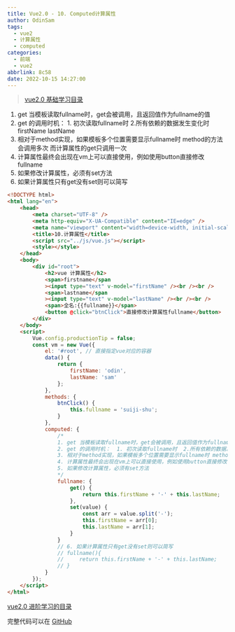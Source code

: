 ```yaml
---
title: Vue2.0 - 10. Computed计算属性
author: OdinSam
tags:
  - vue2
  - 计算属性
  - computed
categories:
  - 前端
  - vue2
abbrlink: 8c58
date: 2022-10-15 14:27:00
---
```

> [vue2.0 基础学习目录](/articles/da3d.html) 

<!--more-->

1. get 当模板读取fullname时，get会被调用，且返回值作为fullname的值
2. get 的调用时机： 1. 初次读取fullname时 2.所有依赖的数据发生变化时 firstName lastName
3. 相对于method实现，如果模板多个位置需要显示fullname时 method的方法会调用多次 而计算属性的get只调用一次
4. 计算属性最终会出现在vm上可以直接使用，例如使用button直接修改fullname
5. 如果修改计算属性，必须有set方法
6. 如果计算属性只有get没有set则可以简写

```html
<!DOCTYPE html>
<html lang="en">
    <head>
        <meta charset="UTF-8" />
        <meta http-equiv="X-UA-Compatible" content="IE=edge" />
        <meta name="viewport" content="width=device-width, initial-scale=1.0" />
        <title>10.计算属性</title>
        <script src="../js/vue.js"></script>
        <style></style>
    </head>
    <body>
        <div id="root">
            <h2>vue 计算属性</h2>
            <span>firstname</span
            ><input type="text" v-model="firstName" /><br /><br />
            <span>lastname</span
            ><input type="text" v-model="lastName" /><br /><br />
            <span>全名:{{fullname}}</span>
            <button @click="btnClick">直接修改计算属性fullname</button>
        </div>
    </body>
    <script>
        Vue.config.productionTip = false;
        const vm = new Vue({
            el: '#root', // 直接指定vue对应的容器
            data() {
                return {
                    firstName: 'odin',
                    lastName: 'sam'
                };
            },
            methods: {
                btnClick() {
                    this.fullname = 'suiji-shu';
                }
            },
            computed: {
                /*
                1. get 当模板读取fullname时，get会被调用，且返回值作为fullname的值
                2. get 的调用时机：  1. 初次读取fullname时  2.所有依赖的数据发生变化时 firstName  lastName
                3. 相对于method实现，如果模板多个位置需要显示fullname时 method的方法会调用多次 而计算属性的get只调用一次
                4. 计算属性最终会出现在vm上可以直接使用，例如使用button直接修改fullname
                5. 如果修改计算属性，必须有set方法
                */
                fullname: {
                    get() {
                        return this.firstName + '-' + this.lastName;
                    },
                    set(value) {
                        const arr = value.split('-');
                        this.firstName = arr[0];
                        this.lastName = arr[1];
                    }
                }
                // 6. 如果计算属性只有get没有set则可以简写
                // fullname(){
                //     return this.firstName + '-' + this.lastName;
                // }
            }
        });
    </script>
</html>

```


[vue2.0 进阶学习的目录](/articles/e255.html)  

完整代码可以在 [GitHub](https://github.com/odinsam/learn-vue2.0)